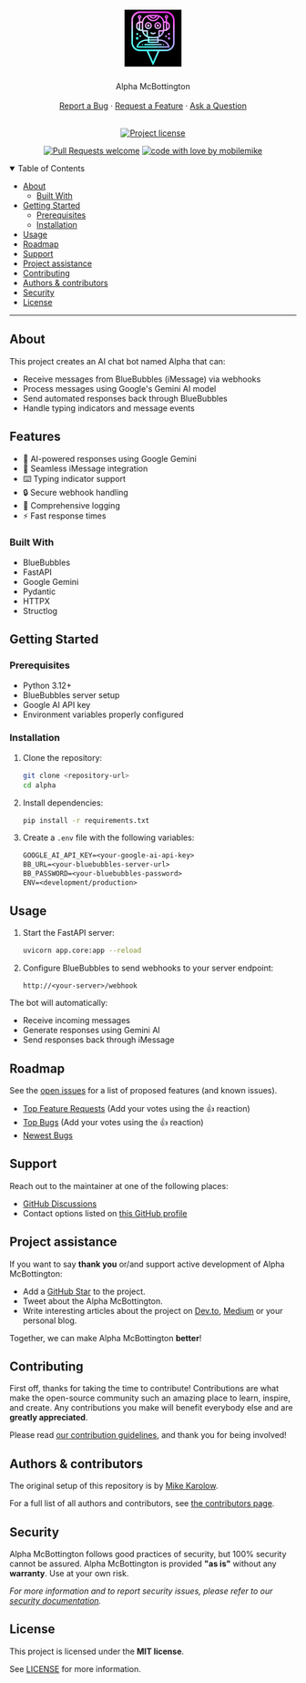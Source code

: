 <h1 align="center">
  <a href="https://github.com/mobilemike/alpha">
    <!-- Please provide path to your logo here -->
    <img src="docs/images/alpha.png" alt="Logo" width="100" height="100">
  </a>
</h1>

<div align="center">
  Alpha McBottington
  <br />
  <br />
  <a href="https://github.com/mobilemike/alpha/issues/new?assignees=&labels=bug&template=01_BUG_REPORT.md&title=bug%3A+">Report a Bug</a>
  ·
  <a href="https://github.com/mobilemike/alpha/issues/new?assignees=&labels=enhancement&template=02_FEATURE_REQUEST.md&title=feat%3A+">Request a Feature</a>
  ·
  <a href="https://github.com/mobilemike/alpha/discussions">Ask a Question</a>
</div>

<div align="center">
<br />

[![Project license](https://img.shields.io/github/license/mobilemike/alpha.svg?style=flat-square)](LICENSE)

[![Pull Requests welcome](https://img.shields.io/badge/PRs-welcome-ff69b4.svg?style=flat-square)](https://github.com/mobilemike/alpha/issues?q=is%3Aissue+is%3Aopen+label%3A%22help+wanted%22)
[![code with love by mobilemike](https://img.shields.io/badge/%3C%2F%3E%20with%20%E2%99%A5%20by-mobilemike-ff1414.svg?style=flat-square)](https://github.com/mobilemike)

</div>

<details open="open">
<summary>Table of Contents</summary>

- [About](#about)
  - [Built With](#built-with)
- [Getting Started](#getting-started)
  - [Prerequisites](#prerequisites)
  - [Installation](#installation)
- [Usage](#usage)
- [Roadmap](#roadmap)
- [Support](#support)
- [Project assistance](#project-assistance)
- [Contributing](#contributing)
- [Authors & contributors](#authors--contributors)
- [Security](#security)
- [License](#license)

</details>

---

## About

This project creates an AI chat bot named Alpha that can:

- Receive messages from BlueBubbles (iMessage) via webhooks
- Process messages using Google's Gemini AI model
- Send automated responses back through BlueBubbles
- Handle typing indicators and message events

## Features

- 🤖 AI-powered responses using Google Gemini
- 📱 Seamless iMessage integration
- ⌨️ Typing indicator support
- 🔒 Secure webhook handling
- 📝 Comprehensive logging
- ⚡ Fast response times

### Built With

- BlueBubbles
- FastAPI
- Google Gemini
- Pydantic
- HTTPX
- Structlog

## Getting Started

### Prerequisites

- Python 3.12+
- BlueBubbles server setup
- Google AI API key
- Environment variables properly configured

### Installation

1. Clone the repository:

    ```bash
    git clone <repository-url>
    cd alpha
    ```

2. Install dependencies:

    ```bash
    pip install -r requirements.txt
    ```

3. Create a `.env` file with the following variables:

    ```properties
    GOOGLE_AI_API_KEY=<your-google-ai-api-key>
    BB_URL=<your-bluebubbles-server-url>
    BB_PASSWORD=<your-bluebubbles-password>
    ENV=<development/production>

## Usage

1. Start the FastAPI server:

    ```bash
    uvicorn app.core:app --reload
    ```

2. Configure BlueBubbles to send webhooks to your server endpoint:

    ```text
    http://<your-server>/webhook
    ```

The bot will automatically:

- Receive incoming messages
- Generate responses using Gemini AI
- Send responses back through iMessage

## Roadmap

See the [open issues](https://github.com/mobilemike/alpha/issues) for a list of proposed features (and known issues).

- [Top Feature Requests](https://github.com/mobilemike/alpha/issues?q=label%3Aenhancement+is%3Aopen+sort%3Areactions-%2B1-desc) (Add your votes using the 👍 reaction)
- [Top Bugs](https://github.com/mobilemike/alpha/issues?q=is%3Aissue+is%3Aopen+label%3Abug+sort%3Areactions-%2B1-desc) (Add your votes using the 👍 reaction)
- [Newest Bugs](https://github.com/mobilemike/alpha/issues?q=is%3Aopen+is%3Aissue+label%3Abug)

## Support

Reach out to the maintainer at one of the following places:

- [GitHub Discussions](https://github.com/mobilemike/alpha/discussions)
- Contact options listed on [this GitHub profile](https://github.com/mobilemike)

## Project assistance

If you want to say **thank you** or/and support active development of Alpha McBottington:

- Add a [GitHub Star](https://github.com/mobilemike/alpha) to the project.
- Tweet about the Alpha McBottington.
- Write interesting articles about the project on [Dev.to](https://dev.to/), [Medium](https://medium.com/) or your personal blog.

Together, we can make Alpha McBottington **better**!

## Contributing

First off, thanks for taking the time to contribute! Contributions are what make the open-source community such an amazing place to learn, inspire, and create. Any contributions you make will benefit everybody else and are **greatly appreciated**.

Please read [our contribution guidelines](docs/CONTRIBUTING.md), and thank you for being involved!

## Authors & contributors

The original setup of this repository is by [Mike Karolow](https://github.com/mobilemike).

For a full list of all authors and contributors, see [the contributors page](https://github.com/mobilemike/alpha/contributors).

## Security

Alpha McBottington follows good practices of security, but 100% security cannot be assured.
Alpha McBottington is provided **"as is"** without any **warranty**. Use at your own risk.

_For more information and to report security issues, please refer to our [security documentation](docs/SECURITY.md)._

## License

This project is licensed under the **MIT license**.

See [LICENSE](LICENSE) for more information.

